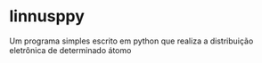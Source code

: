 # linnusppy
Um programa simples escrito em python que realiza a distribuição eletrônica de determinado átomo
